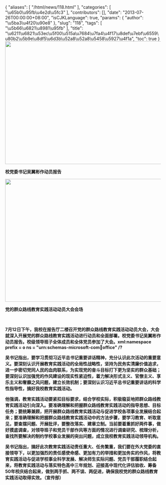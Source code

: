 {
    "aliases": [
        "/html/news/118.html"
    ],
    "categories": [
        "\u65b0\u95fb\u4e2d\u5fc3"
    ],
    "contributors": [],
    "date": "2013-07-26T00:00:00+08:00",
    "isCJKLanguage": true,
    "params": {
        "author": "\u5ba3\u4f20\u90e8"
    },
    "slug": "118",
    "tags": [
        "\u5b66\u6821\u8981\u95fb"
    ],
    "title": "\u6211\u6821\u53ec\u5f00\u515a\u7684\u7fa4\u4f17\u8def\u7ebf\u6559\u80b2\u5b9e\u8df5\u6d3b\u52a8\u52a8\u5458\u5927\u4f1a",
    "toc": true
}
**<img
    src="https://cdn.tfls.online/mirror/full/dd602701cf55923cf909f9f722cd6f9c87a12bfd.jpg"
    style="display:block;margin-left:auto;margin-right:auto;"
    decoding="async"
    fetchpriority="auto"
    loading="lazy"
    height="397"
    width="600"
/>**

**校党委书记吴翼彬作动员报告**

**<img
    src="https://cdn.tfls.online/mirror/full/13804289ea423148bab4fcaf655a69438336a050.jpg"
    style="display:block;margin-left:auto;margin-right:auto;"
    decoding="async"
    fetchpriority="auto"
    loading="lazy"
    height="397"
    width="600"
/>**

**党的群众路线教育实践活动动员大会会场**

 

**7月12日下午，我校在报告厅二楼召开党的群众路线教育实践活动动员大会，大会就深入开展党的群众路线教育实践活动进行动员和全面部署。校党委书记吴翼彬作动员报告。校级领导班子全体成员和全体党员参加了大会。xml:namespace prefix = o ns = "urn:schemas-microsoft-com:office:office" /?**

**吴书记指出，要学习贯彻习近平总书记重要讲话精神，充分认识此次活动的重要意义。要深刻认识开展教育实践活动的全局性战略性，坚持为民务实清廉价值追求，进一步密切党同人民的血肉联系，为实现党的奋斗目标打下更为坚实的群众基础；要深刻认识加强党的作风建设的现实性紧迫性，着力解决形式主义、官僚主义、享乐主义和奢靡之风问题，建立长效机制；要深刻认识习近平总书记重要讲话的科学性指导性，搞好我校教育实践活动。**

**他强调，教育实践活动要紧扣目标要求，结合学校实际，积极稳妥地把群众路线教育实践活动引向深入。要准确理解和把握群众路线教育实践活动的指导思想、目标任务；要统筹兼顾，把开展群众路线教育实践活动与促进学校各项事业发展结合起来；要准确理解和把握群众路线教育实践活动中的方法步骤，要学习教育、听取意见，要查摆问题、开展批评，要整改落实、建章立制。当前要着重抓好两件事，做好摸底调查，对领导班子和党员干部作风等方面的情况进行调查研究、梳理分析，查找所要解决的制约学校事业发展的突出问题，成立我校教育实践活动领导机构。**

**吴书记指出，搞好此次教育实践活动责任重大、任务繁重，我们要在外大党委的直接领导下，以更加强烈的责任感使命感、更加有力的举措和更加务实的作风，将教育实践活动与促进学校事业科学发展、解决师生实际问题、党员干部履职结合起来，将教育实践活动与落实特色高中三年规划、迎接高中现代化评估验收、筹备50年校庆结合起来，做到两手抓、两不误、两促进，确保我校党的群众路线教育实践活动取得实效。（宣传部）**


